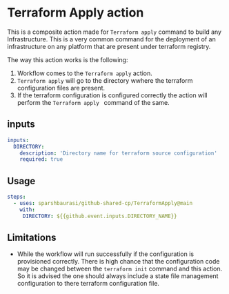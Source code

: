 # Terraform Apply action

This is a composite action made for `Terraform apply` command to build any Infrastructure. This is a very common command for the deployment of an infrastructure on any platform that are present under terraform registry.

The way this action works is the following:

1. Workflow comes to the `Terraform apply` action.
1. `Terraform apply` will go to the directory wwhere the terraform configuration files are present.
1. If the terraform configuration is configured correctly the action will perform the `Terraform apply ` command of the same.

## inputs

```yaml
inputs:
  DIRECTORY:
    description: 'Directory name for terraform source configuration'
    required: true
```

## Usage

```yaml
steps:
  - uses: sparshbaurasi/github-shared-cp/TerraformApply@main
    with:
     DIRECTORY: ${{github.event.inputs.DIRECTORY_NAME}}
```

## Limitations

* While the workflow will run successfully if the configuration is provisioned correctly. There is high chance that the configuration code may be changed between the `terraform init` command and this action. So it is advised the one should always include a state file management configuration to there terraform configuration file.